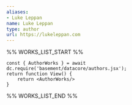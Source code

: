 ```yaml
---
aliases:
- Luke Leppan
name: Luke Leppan
type: author
url: https://lukeleppan.com
---
```



%% WORKS_LIST_START %%

```datacorejsx
const { AuthorWorks } = await dc.require('basement/datacore/authors.jsx');
return function View() {
    return <AuthorWorks/>
}
```
%% WORKS_LIST_END %%